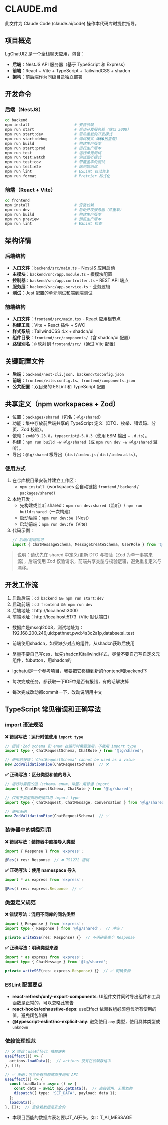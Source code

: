 # CLAUDE.md

此文件为 Claude Code (claude.ai/code) 操作本代码库时提供指导。

## 项目概览

LgChatUI2 是一个全栈聊天应用，包含：
- **后端**：NestJS API 服务器（基于 TypeScript 和 Express）
- **前端**：React + Vite + TypeScript + TailwindCSS + shadcn
- **架构**：前后端作为同级目录独立部署

## 开发命令

### 后端（NestJS）
```bash
cd backend
npm install                    # 安装依赖
npm run start                  # 启动开发服务器（端口 3000）
npm run start:dev              # 带热重载的开发模式
npm run start:debug            # 调试模式（���热重载）
npm run build                  # 构建生产版本
npm run start:prod             # 运行生产版本
npm run test                   # 运行单元测试
npm run test:watch             # 测试监听模式
npm run test:cov               # 带覆盖率的测试
npm run test:e2e               # 端到端测试
npm run lint                   # ESLint 自动修复
npm run format                 # Prettier 格式化
```

### 前端（React + Vite）
```bash
cd frontend
npm install                    # 安装依赖
npm run dev                    # 启动开发服务器（热重载）
npm run build                  # 构建生产版本
npm run preview                # 预览生产版本
npm run lint                   # ESLint 检查
```

## 架构详情

### 后端结构
- **入口文件**：`backend/src/main.ts` - NestJS 应用启动
- **主模块**：`backend/src/app.module.ts` - 根模块配置
- **控制器**：`backend/src/app.controller.ts` - REST API 端点
- **服务层**：`backend/src/app.service.ts` - 业务逻辑
- **测试**：Jest 配置的单元测试和端到端测试

### 前端结构
- **入口文件**：`frontend/src/main.tsx` - React 应用根节点
- **构建工具**：Vite + React 插件 + SWC
- **样式系统**：TailwindCSS 4.x + shadcn/ui
- **组件目录**：`frontend/src/components/`（含 shadcn/ui 配置）
- **路径别名**：`@` 映射到 `frontend/src/`（通过 Vite 配置）

## 关键配置文件

- **后端**：`backend/nest-cli.json`、`backend/tsconfig.json`
- **前端**：`frontend/vite.config.ts`、`frontend/components.json`
- **公共配置**：双目录的 ESLint 和 TypeScript 配置

## 共享定义（npm workspaces + Zod）

- 位置：`packages/shared`（包名：`@lg/shared`）
- 功能：集中存放前后端共享的 TypeScript 定义（DTO、枚举、错误码、分页、Zod 校验）。
- 依赖：`zod@^3.23.8`，`typescript@~5.8.3`（使用 ESM 输出 + `.d.ts`）。
- 构建：`npm run build -w @lg/shared`（或 `npm run dev -w @lg/shared` 监听）。
- 导出：`@lg/shared` 根导出（`dist/index.js` / `dist/index.d.ts`）。

### 使用方式

1. 在仓库根目录安装并建立工作区：
   - `npm install`（workspaces 会自动链接 `frontend` / `backend` / `packages/shared`）
2. 本地开发：
   - 先构建或监听 shared：`npm run dev:shared`（监听）/ `npm run build:shared`（一次构建）
   - 启动后端：`npm run dev:be`（Nest）
   - 启动前端：`npm run dev:fe`（Vite）
3. 代码示例：
   ```ts
   // 后端/前端均可
   import { ChatMessageSchema, MessageCreateSchema, UserRole } from '@lg/shared'
   ```

> 说明：请优先在 shared 中定义/更新 DTO 与校验（Zod 为单一事实来源），后端使用 Zod 校验请求，前端共享类型与校验逻辑，避免重复定义与漂移。

## 开发工作流

1. 启动后端：`cd backend && npm run start:dev`
2. 启动前端：`cd frontend && npm run dev`
3. 后端地址：http://localhost:3000
4. 前端地址：http://localhost:5173（Vite 默认端口）
- 数据库是mssql2008，测试地址为：192.168.200.246,uid:pathnet,pwd:4s3c2a1p,databse:ai_test
- 前端使用shadcn，如果缺少对应的组件，从shadcn获取后使用
- 尽量不要自己写css，优先shadcn和tailwind样式，尽量不要自己写自定义元组件，如button，用shadcn的
- lgchatui是一个参考项目，我要把它移植到新的frontend和backend下

- 每次完成任务，都获取一下IDE中是否有报错，有的话解决掉
- 每次完成改动都commit一下，改动说明用中文

## TypeScript 常见错误和正确写法

### import 语法规范

**❌ 错误写法：运行时值使用 `import type`**
```typescript
// 错误：Zod schema 和 enum 在运行时需要使用，不能用 import type
import type { ChatRequestSchema, ChatRole } from '@lg/shared';

// 使用时报错：'ChatRequestSchema' cannot be used as a value
new ZodValidationPipe(ChatRequestSchema)  // ❌
```

**✅ 正确写法：区分类型和值的导入**
```typescript
// 运行时需要的值（schema、enum、常量）用普通 import
import { ChatRequestSchema, ChatRole } from '@lg/shared';

// 仅用于类型声明的接口用 import type  
import type { ChatRequest, ChatMessage, Conversation } from '@lg/shared';

// 使用正确
new ZodValidationPipe(ChatRequestSchema)  // ✅
```

### 装饰器中的类型引用

**❌ 错误写法：装饰器中直接导入类型**
```typescript
import { Response } from 'express';

@Res() res: Response  // ❌ TS1272 错误
```

**✅ 正确写法：使用 namespace 导入**
```typescript
import * as express from 'express';

@Res() res: express.Response  // ✅
```

### 类型定义规范

**❌ 错误写法：混用不同库的同名类型**
```typescript
import { Response } from 'express';
import type { Response } from '@lg/shared';  // 冲突！

private writeSSE(res: Response) {}  // 不明确是哪个 Response
```

**✅ 正确写法：明确类型来源**
```typescript
import * as express from 'express';
import type { ChatMessage } from '@lg/shared';

private writeSSE(res: express.Response) {}  // ✅ 明确来源
```

### ESLint 配置要点

- **react-refresh/only-export-components**: UI组件文件同时导出组件和工具函数是正常的，可以忽略此警告
- **react-hooks/exhaustive-deps**: useEffect 依赖数组必须包含所有使用的值，避免闭包陷阱
- **@typescript-eslint/no-explicit-any**: 避免使用 `any` 类型，使用具体类型或 `unknown`

### 依赖管理规范

```typescript
// ❌ 错误：useEffect 依赖缺失
useEffect(() => {
  actions.loadData();  // actions 没有在依赖数组中
}, []);

// ✅ 正确：包含所有依赖或直接调用 API
useEffect(() => {
  const loadData = async () => {
    const data = await api.getData();  // 直接调用，无需依赖
    dispatch({ type: 'SET_DATA', payload: data });
  };
  loadData();
}, []);  // 空依赖数组是安全的
```
- 本项目西能的数据库表名要以T_AI开头，如：T_AI_MESSAGE